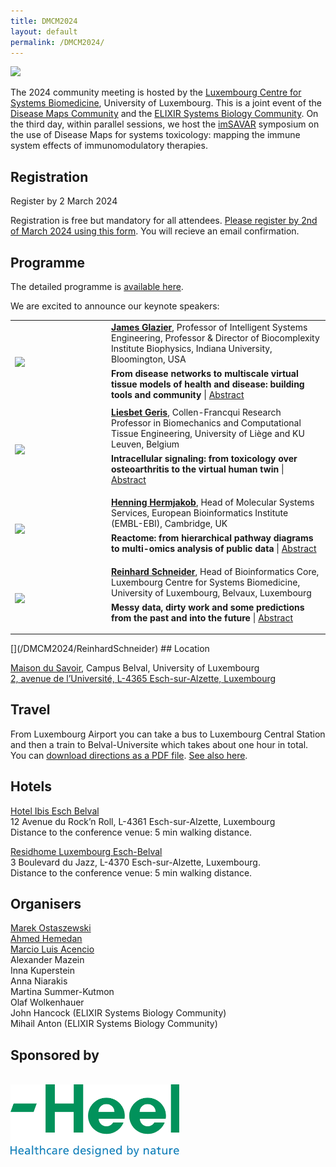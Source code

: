 ```yaml
---
title: DMCM2024
layout: default
permalink: /DMCM2024/
---
```


<!--
# Disease Maps Community Meeting
## 25-27 March 2024, Belval, Luxembourg
-->

<img src="/images/places/Belval08.jpg"/>

The 2024 community meeting is hosted by the [Luxembourg Centre for Systems Biomedicine](https://www.uni.lu/lcsb-en/), University of Luxembourg. This is a joint event of the [Disease Maps Community](https://disease-maps.org/) and the [ELIXIR Systems Biology Community](https://elixir-europe.org/communities/systems-biology). On the third day, within parallel sessions, we host the [imSAVAR](https://imsavar.eu/) symposium on the use of Disease Maps for systems toxicology: mapping the immune system effects of immunomodulatory therapies.

## Registration

Register by 2 March 2024  

Registration is free but mandatory for all attendees. [Please register by 2nd of March 2024 using this form](https://docs.google.com/forms/d/e/1FAIpQLSchckys5naCL_pmsqIfC6rym2MvqNp-XM1w_2JXMshT_fIzTA/viewform?usp=sf_link). You will recieve an email confirmation.

## Programme

The detailed programme is [available here](/DMCM2024/programme).

We are excited to announce our keynote speakers:

<table>
  <tr>
    <td style="width: 140px;">
      <img src="/images/teamhq/JamesGlazier.jpg" width="135"/></td>
    <td> 
      <a href="https://luddy.indiana.edu/contact/profile/?James_Glazier" target="_blank"><b>James Glazier</b></a>, Professor of Intelligent Systems Engineering, Professor & Director of Biocomplexity Institute Biophysics, Indiana University, Bloomington, USA
      <p style="margin-top:6px; margin-bottom:6px;"><b>From disease networks to multiscale virtual tissue models of health and disease: building tools and community</b> | <a href="/DMCM2024/JamesGlazier" target="_blank">Abstract</a></p>
    </td>
  </tr> 
  <tr>
    <td style="width: 140px;">
      <img src="/images/teamhq/LiesbetGeris.jpg" width="135"/></td>
    <td> 
      <a href="http://www.biomech.ulg.ac.be/team/liesbet-geris/" target="_blank"><b>Liesbet Geris</b></a>, Collen-Francqui Research Professor in Biomechanics and Computational Tissue Engineering, University of Liège and KU Leuven, Belgium
      <p style="margin-top:6px;"><b>Intracellular signaling: from toxicology over osteoarthritis to the virtual human twin</b> | <a href="/DMCM2024/LiesbetGeris" target="_blank">Abstract</a></p>
    </td>
  </tr> 
  <tr>
    <td style="width: 140px;">
      <img src="/images/teamhq/HenningHermjakob.jpg" width="135"/></td>
    <td> 
      <a href="https://www.ebi.ac.uk/people/person/henning-hermjakob/" target="_blank"><b>Henning Hermjakob</b></a>, Head of Molecular Systems Services, European Bioinformatics Institute (EMBL-EBI), Cambridge, UK
      <p style="margin-top:6px;"><b>Reactome: from hierarchical pathway diagrams to multi-omics analysis of public data</b> | <a href="/DMCM2024/HenningHermjakob" target="_blank">Abstract</a></p>
      <p style="margin-top:6px;"><a href="/DMCM2024/HenningHermjakob" target="_blank"> </a></p>
    </td>
  </tr> 
  <tr>
    <td style="width: 140px;">
      <img src="/images/teamhq/ReinhardSchneider.jpg" width="135"/></td>
    <td> 
      <a href="https://www.uni.lu/en/person/NTAwMDMwMzNfX1JlaW5oYXJkIFNDSE5FSURFUg==/" target="_blank"><b>Reinhard Schneider</b></a>, Head of Bioinformatics Core, Luxembourg Centre for Systems Biomedicine, University of Luxembourg, Belvaux, Luxembourg
      <p style="margin-top:6px;"><b>Messy data, dirty work and some predictions from the past and into the future</b> | <a href="/DMCM2024/ReinhardSchneider" target="_blank">Abstract</a></p>
      <p style="margin-top:6px;"><a href="/DMCM2024/ReinhardSchneider" target="_blank"> </a></p>
    </td>
  </tr> 
</table>
[](/DMCM2024/ReinhardSchneider)
## Location

[Maison du Savoir](https://www.uni.lu/en/about/campuses/belval-campus/#discover-the-buildings-in-detail), Campus Belval, University of Luxembourg  
[2, avenue de l’Université, L-4365 Esch-sur-Alzette, Luxembourg](https://www.google.com/maps/place/Maison+du+Savoir,+University+of+Luxembourg/@49.5042037,5.9463857,17z/data=!3m1!4b1!4m6!3m5!1s0x47eacb7b580d9edd:0x9c4542cf87862f48!8m2!3d49.5042037!4d5.9489606!16s%2Fg%2F11ny0rl22s?entry=ttu)  

## Travel

From Luxembourg Airport you can take a bus to Luxembourg Central Station and then a train to Belval-Universite which takes about one hour in total. You can [download directions as a PDF file](../pages/events/DMCM2024/How_to_get_to_the_conference_place_2.pdf). [See also here](https://howto.lcsb.uni.lu/external/general/getToLCSB/).

## Hotels

[Hotel Ibis Esch Belval](http://www.ibis.com/)  
12 Avenue du Rock’n Roll, L-4361 Esch-sur-Alzette, Luxembourg  
Distance to the conference venue: 5 min walking distance.  

[Residhome Luxembourg Esch-Belval](https://www.myresidhome.com/uk/esch-sur-alzette/residhome-luxembourg-esch-belval/book-your-stay.html)  
3 Boulevard du Jazz, L-4370 Esch-sur-Alzette, Luxembourg.  
Distance to the conference venue: 5 min walking distance.  

## Organisers

<a href="mailto:marek.ostaszewski@uni.lu">Marek Ostaszewski</a>  
<a href="mailto:ahmed.hemedan@uni.lu">Ahmed Hemedan</a>  
<a href="mailto:marcio.acencio@uni.lu">Marcio Luis Acencio</a>  
Alexander Mazein  
Inna Kuperstein  
Anna Niarakis  
Martina Summer-Kutmon  
Olaf Wolkenhauer  
John Hancock (ELIXIR Systems Biology Community)  
Mihail Anton (ELIXIR Systems Biology Community)  

## Sponsored by
<br>
<a href="https://heel.de"><img src="/images/sponsors/Heel_Logo_claim_rgb.jpg" alt="DMCM24 sponsor: Heel GmbH" width="270"></a>


